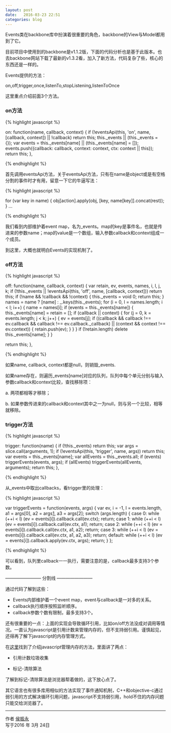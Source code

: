 ```yaml
---
layout: post
date:   2016-03-23 22:51
categories: blog
---
```


Events类在backbone库中扮演着很重要的角色，backbone的View与Model都用到了它。

目前项目中使用到的backbone是v1.1.2版，下面的代码分析也是基于此版本。也去backbone网站下载了最新的v1.3.2看，加入了新方法，代码复杂了些，核心的东西还是一样的。

Events提供的方法：

on,off,trigger,once,listenTo,stopListening,listenToOnce

这里重点介绍前面3个方法。


### on方法

{% highlight javascript %}

on: function(name, callback, context) {
  if (!eventsApi(this, 'on', name, [callback, context]) || !callback) return this;
  this._events || (this._events = {});
  var events = this._events[name] || (this._events[name] = []);
  events.push({callback: callback, context: context, ctx: context || this});
  return this;
},

{% endhighlight %}

首先调用eventsApi方法，关于eventsApi方法，只有在name是object或是有空格分割的事件时才有用，留意一下它的牛逼写法：

{% highlight javascript %}

for (var key in name) {
  obj[action].apply(obj, [key, name[key]].concat(rest));
}
...

{% endhighlight %}

我们看到内部维护着event map，名为_events。map的key是事件名，也就是传进来的参数name；map的value是一个数组，输入参数callback和context组成一个成员。

到这里，大概也就明白Events的实现机制了。



### off方法

{% highlight javascript %}

off: function(name, callback, context) {
  var retain, ev, events, names, i, l, j, k;
  if (!this._events || !eventsApi(this, 'off', name, [callback, context])) return this;
  if (!name && !callback && !context) {
    this._events = void 0;
    return this;
  }
  names = name ? [name] : _.keys(this._events);
  for (i = 0, l = names.length; i < l; i++) {
    name = names[i];
    if (events = this._events[name]) {
      this._events[name] = retain = [];
      if (callback || context) {
        for (j = 0, k = events.length; j < k; j++) {
          ev = events[j];
          if ((callback && callback !== ev.callback && callback !== ev.callback._callback) ||
              (context && context !== ev.context)) {
            retain.push(ev);
          }
        }
      }
      if (!retain.length) delete this._events[name];
    }
  }

  return this;
},

{% endhighlight %}

如果name, callback, context都是null，则销毁_events.

如果name存在，则遍历_events[name]对应的队列，队列中每个单元分别与输入参数callback和context比较，查找移除项：

a. 两项都相等才移除；

b. 如果参数传进来的callback和context其中之一为null，则与另一个比较，相等就移除。


### trigger方法

{% highlight javascript %}

trigger: function(name) {
  if (!this._events) return this;
  var args = slice.call(arguments, 1);
  if (!eventsApi(this, 'trigger', name, args)) return this;
  var events = this._events[name];
  var allEvents = this._events.all;
  if (events) triggerEvents(events, args);
  if (allEvents) triggerEvents(allEvents, arguments);
  return this;
},

{% endhighlight %}

从_events中取出callbacks，看trigger里的处理：

{% highlight javascript %}

var triggerEvents = function(events, args) {
  var ev, i = -1, l = events.length, a1 = args[0], a2 = args[1], a3 = args[2];
  switch (args.length) {
    case 0: while (++i < l) (ev = events[i]).callback.call(ev.ctx); return;
    case 1: while (++i < l) (ev = events[i]).callback.call(ev.ctx, a1); return;
    case 2: while (++i < l) (ev = events[i]).callback.call(ev.ctx, a1, a2); return;
    case 3: while (++i < l) (ev = events[i]).callback.call(ev.ctx, a1, a2, a3); return;
    default: while (++i < l) (ev = events[i]).callback.apply(ev.ctx, args); return;
  }
};

{% endhighlight %}

可以看到，队列里callback一一执行，需要注意的是，callback最多支持3个参数。


———————— 分割线 ————————

通过代码了解到这些：

- Events内部维护着一个event map，event与callback是一对多的关系。
- callback执行顺序按照监听顺序。
- callback参数个数有限制，最多支持3个。

还有很重要的一点：上面的实现会导致循环引用，比如on/off方法没成对调用等情况。一直认为javascript是引用计数来管理内存的，但不支持弱引用。谨慎起见，还得再了解下javascript的内存管理方式。

在[这里](https://developer.mozilla.org/zh-CN/docs/Web/JavaScript/Memory_Management)找到了介绍javascript管理内存的方法，里面讲了两点：

- 引用计数垃圾收集

- 标记-清除算法


了解到标记-清除算法是浏览器帮着做的，这下放心点了。

其它语言也有很多库用相似的方法实现了事件通知机制，C++和objective-c通过弱引用的方式解决循环引用问题，javascript不支持弱引用，hold不住的内存问题只能交给浏览器了。


------

作者 [侯振永][1]     
写于2016 年 3月 24日

[1]: https://zhenyonghou.github.io/
